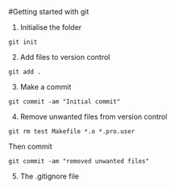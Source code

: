#Getting started with git

1. Initialise the folder
```
git init
```

2. Add files to version control
```
git add .
```

3. Make a commit
```
git commit -am "Initial commit"
```

4. Remove unwanted files from version control
```
git rm test Makefile *.o *.pro.user
```

Then commit
```
git commit -am "removed unwanted files"
```

5. The .gitignore file
